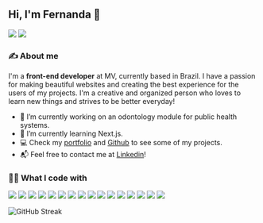 ## Hi, I'm Fernanda 👋
[![](https://img.shields.io/badge/Linkedin-0a66c2?style=flat-square&logo=linkedin&logoColor=white)](https://www.linkedin.com/in/fernandarochaveiga/) [![](https://img.shields.io/badge/Github-121011?style=flat-square&logo=github&logoColor=white)](https://github.com/fernanda-veiga)
### ✍️ About me
I'm a **front-end developer** at MV, currently based in Brazil. I have a passion for making beautiful websites and creating the best experience for the users of my projects. I'm a creative and organized person who loves to learn new things and strives to be better everyday!

- 🔭 I’m currently working on an odontology module for public health systems.
- 🌱 I’m currently learning Next.js.
- 💻 Check my [portfolio](https://fernanda-veiga.github.io/portfolio/) and [Github](https://github.com/fernanda-veiga) to see some of my projects.
- 📬 Feel free to contact me at [Linkedin](https://www.linkedin.com/in/fernandarochaveiga/)!

### 👩‍💻 What I code with
![](https://img.shields.io/badge/React-61dafb?style=flat-square&logo=react&logoColor=white) ![](https://img.shields.io/badge/JavaScript-f7df1e?style=flat-square&logo=javascript&logoColor=white) ![](https://img.shields.io/badge/TypeScript-2f74c0?style=flat-square&logo=typescript&logoColor=white) ![](https://img.shields.io/badge/HTML5-e34f26?style=flat-square&logo=html5&logoColor=white) ![](https://img.shields.io/badge/CSS3-1572b6?style=flat-square&logo=CSS3&logoColor=white) ![](https://img.shields.io/badge/Sass-cf649a?style=flat-square&logo=sass&logoColor=white) ![](https://img.shields.io/badge/Git-f05033?style=flat-square&logo=git&logoColor=white) ![](https://img.shields.io/badge/Github-121011?style=flat-square&logo=github&logoColor=white) ![](https://img.shields.io/badge/Webpack-8ed6fb?style=flat-square&logo=webpack&logoColor=white) ![](https://img.shields.io/badge/-Jest-15c213?style=flat-square&logo=jest&logoColor=white) ![](https://img.shields.io/badge/Firebase-f7c52a?style=flat-square&logo=firebase&logoColor=white) ![](https://img.shields.io/badge/VS_Code-0089ce?style=flat-square&logo=visualstudiocode) ![](https://img.shields.io/badge/Linux-121011?style=flat-square&logo=linux&logoColor=white) ![](https://img.shields.io/badge/Styled_Components-db7093?style=flat-square&logo=styledcomponents&logoColor=white) ![](https://img.shields.io/badge/Material_UI-0081cb?style=flat-square&logo=materialui&logoColor=white) ![](https://img.shields.io/badge/Next.js-000000?style=flat-square&logo=nextdotjs&logoColor=white)
 
![GitHub Streak](https://github-readme-streak-stats.herokuapp.com/?user=fernanda-veiga&hide_border=true&theme=react)
